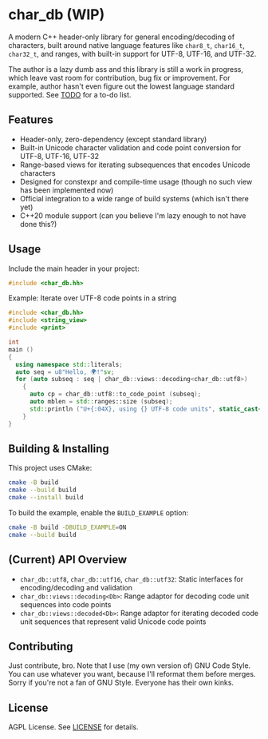 # char_db (WIP)

A modern C++ header-only library for general encoding/decoding of characters, built around native language features
like `char8_t`, `char16_t`, `char32_t`, and ranges, with built-in support for UTF-8, UTF-16, and UTF-32.

The author is a lazy dumb ass and this library is still a work in progress, which leave vast room for contribution, bug
fix or improvement. For example, author hasn't even figure out the lowest language standard supported. See
[TODO](TODO.md) for a to-do list.

## Features

- Header-only, zero-dependency (except standard library)
- Built-in Unicode character validation and code point conversion for UTF-8, UTF-16, UTF-32
- Range-based views for iterating subsequences that encodes Unicode characters
- Designed for constexpr and compile-time usage (though no such view has been implemented now)
- Official integration to a wide range of build systems (which isn't there yet)
- C++20 module support (can you believe I'm lazy enough to not have done this?)

## Usage

Include the main header in your project:

```cpp
#include <char_db.hh>
```

Example: Iterate over UTF-8 code points in a string

```cpp
#include <char_db.hh>
#include <string_view>
#include <print>

int
main ()
{
  using namespace std::literals;
  auto seq = u8"Hello, 🌍!"sv;
  for (auto subseq : seq | char_db::views::decoding<char_db::utf8>)
    {
      auto cp = char_db::utf8::to_code_point (subseq);
      auto mblen = std::ranges::size (subseq);
      std::println ("U+{:04X}, using {} UTF-8 code units", static_cast<std::uint32_t>(cp), mblen);
    }
}
```

## Building & Installing

This project uses CMake:

```sh
cmake -B build
cmake --build build
cmake --install build
```

To build the example, enable the `BUILD_EXAMPLE` option:

```sh
cmake -B build -DBUILD_EXAMPLE=ON
cmake --build build
```

## (Current) API Overview

- `char_db::utf8`, `char_db::utf16`, `char_db::utf32`: Static interfaces for encoding/decoding and validation
- `char_db::views::decoding<Db>`: Range adaptor for decoding code unit sequences into code points
- `char_db::views::decoded<Db>`: Range adaptor for iterating decoded code unit sequences that represent valid Unicode code points

## Contributing

Just contribute, bro. Note that I use (my own version of) GNU Code Style. You can use whatever you want, because
I'll reformat them before merges. Sorry if you're not a fan of GNU Style. Everyone has their own kinks.

## License

AGPL License. See [LICENSE](LICENSE) for details.
